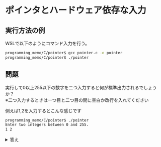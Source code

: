 # ポインタとハードウェア依存な入力
## 実行方法の例
WSLで以下のようにコマンド入力を行う。
```bash
programming_memo/C/pointer$ gcc pointer.c -o pointer
programming_memo/C/pointer$ ./pointer
```

## 問題
実行して0以上255以下の数字を二つ入力すると何が標準出力されるでしょうか？  
※二つ入力するときは一つ目と二つ目の間に空白か改行を入れてください

例えば1,2を入力するとこんな感じです
```bash
programming_memo/C/pointer$ ./pointer
Enter two integers between 0 and 255.
1 2
```
<details>
<summary>答え</summary>

上記の入力1,2の例で考えます。

1. お使いのCPUがリトルエンディアンなら
    ```bash
    1
    2
    ```
    と表示されます。
1. お使いのCPUがビッグエンディアンなら
    ```bash
    2
    1
    ```
    と表示されます。

</details>